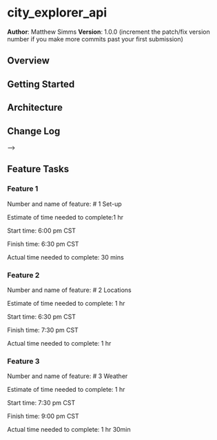 # city_explorer_api

**Author**: Matthew Simms
**Version**: 1.0.0 (increment the patch/fix version number if you make more commits past your first submission)

## Overview
<!-- Provide a high level overview of what this application is and why you are building it, beyond the fact that it's an assignment for this class. (i.e. What's your problem domain?) -->

## Getting Started
<!-- What are the steps that a user must take in order to build this app on their own machine and get it running? -->

## Architecture
<!-- Provide a detailed description of the application design. What technologies (languages, libraries, etc) you're using, and any other relevant design information. -->

## Change Log
<!-- Use this area to document the iterative changes made to your application as each feature is successfully implemented. Use time stamps. Here's an examples:

01-01-2001 4:59pm - Application now has a fully-functional express server, with a GET route for the location resource.

## Credits and Collaborations
<!-- Give credit (and a link) to other people or resources that helped you build this application. -->
-->
## Feature Tasks 

### Feature 1
Number and name of feature: # 1 Set-up

Estimate of time needed to complete:1 hr

Start time: 6:00 pm CST

Finish time: 6:30 pm CST

Actual time needed to complete: 30 mins

### Feature 2
Number and name of feature: # 2 Locations

Estimate of time needed to complete: 1 hr

Start time: 6:30 pm CST

Finish time: 7:30 pm CST

Actual time needed to complete: 1 hr

### Feature 3
Number and name of feature: # 3 Weather

Estimate of time needed to complete: 1 hr

Start time: 7:30 pm CST

Finish time: 9:00 pm CST

Actual time needed to complete: 1 hr 30min


